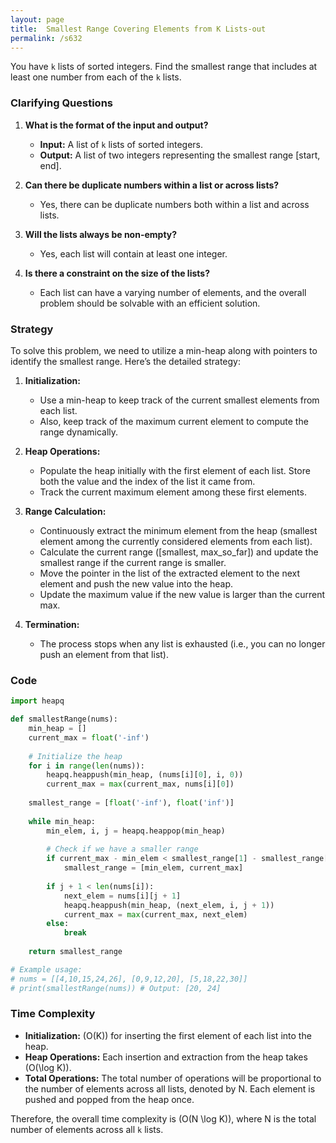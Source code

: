 ```yaml
---
layout: page
title:  Smallest Range Covering Elements from K Lists-out
permalink: /s632
---
```


You have `k` lists of sorted integers. Find the smallest range that includes at least one number from each of the `k` lists.

### Clarifying Questions

1. **What is the format of the input and output?**
   - **Input:** A list of `k` lists of sorted integers.
   - **Output:** A list of two integers representing the smallest range [start, end].

2. **Can there be duplicate numbers within a list or across lists?**
   - Yes, there can be duplicate numbers both within a list and across lists.

3. **Will the lists always be non-empty?**
   - Yes, each list will contain at least one integer.

4. **Is there a constraint on the size of the lists?**
   - Each list can have a varying number of elements, and the overall problem should be solvable with an efficient solution.

### Strategy

To solve this problem, we need to utilize a min-heap along with pointers to identify the smallest range. Here’s the detailed strategy:

1. **Initialization:**
   - Use a min-heap to keep track of the current smallest elements from each list.
   - Also, keep track of the maximum current element to compute the range dynamically.

2. **Heap Operations:**
   - Populate the heap initially with the first element of each list. Store both the value and the index of the list it came from.
   - Track the current maximum element among these first elements.

3. **Range Calculation:**
   - Continuously extract the minimum element from the heap (smallest element among the currently considered elements from each list).
   - Calculate the current range ([smallest, max_so_far]) and update the smallest range if the current range is smaller.
   - Move the pointer in the list of the extracted element to the next element and push the new value into the heap.
   - Update the maximum value if the new value is larger than the current max.

4. **Termination:**
   - The process stops when any list is exhausted (i.e., you can no longer push an element from that list).

### Code

```python
import heapq

def smallestRange(nums):
    min_heap = []
    current_max = float('-inf')
    
    # Initialize the heap
    for i in range(len(nums)):
        heapq.heappush(min_heap, (nums[i][0], i, 0))
        current_max = max(current_max, nums[i][0])
    
    smallest_range = [float('-inf'), float('inf')]
    
    while min_heap:
        min_elem, i, j = heapq.heappop(min_heap)
        
        # Check if we have a smaller range
        if current_max - min_elem < smallest_range[1] - smallest_range[0]:
            smallest_range = [min_elem, current_max]
        
        if j + 1 < len(nums[i]):
            next_elem = nums[i][j + 1]
            heapq.heappush(min_heap, (next_elem, i, j + 1))
            current_max = max(current_max, next_elem)
        else:
            break
    
    return smallest_range

# Example usage:
# nums = [[4,10,15,24,26], [0,9,12,20], [5,18,22,30]]
# print(smallestRange(nums)) # Output: [20, 24]
```

### Time Complexity

- **Initialization:** \(O(K)\) for inserting the first element of each list into the heap.
- **Heap Operations:** Each insertion and extraction from the heap takes \(O(\log K)\).
- **Total Operations:** The total number of operations will be proportional to the number of elements across all lists, denoted by N. Each element is pushed and popped from the heap once.

Therefore, the overall time complexity is \(O(N \log K)\), where N is the total number of elements across all `k` lists.